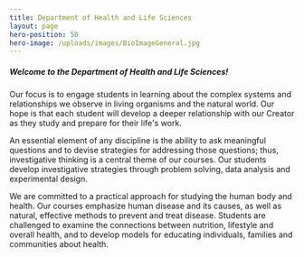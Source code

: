 ```yaml
---
title: Department of Health and Life Sciences
layout: page
hero-position: 50
hero-image: /uploads/images/BioImageGeneral.jpg
---
```

##### Welcome to the Department of Health and Life Sciences!

Our focus is to engage students in learning about the complex systems and relationships we 
observe in living organisms and the natural world. Our hope is that each student will develop 
a deeper relationship with our Creator as they study and prepare for their life's work.
      
An essential element of any discipline is the ability to ask meaningful questions and to 
devise strategies for addressing those questions; thus, investigative thinking is a central 
theme of our courses. Our students develop investigative strategies through problem solving, 
data analysis and experimental design.
      
We are committed to a practical approach for studying the human body and health. Our courses 
emphasize human disease and its causes, as well as natural, effective methods to prevent and 
treat disease. Students are challenged to examine the connections between nutrition, lifestyle 
and overall health, and to develop models for educating individuals, families and communities 
about health.